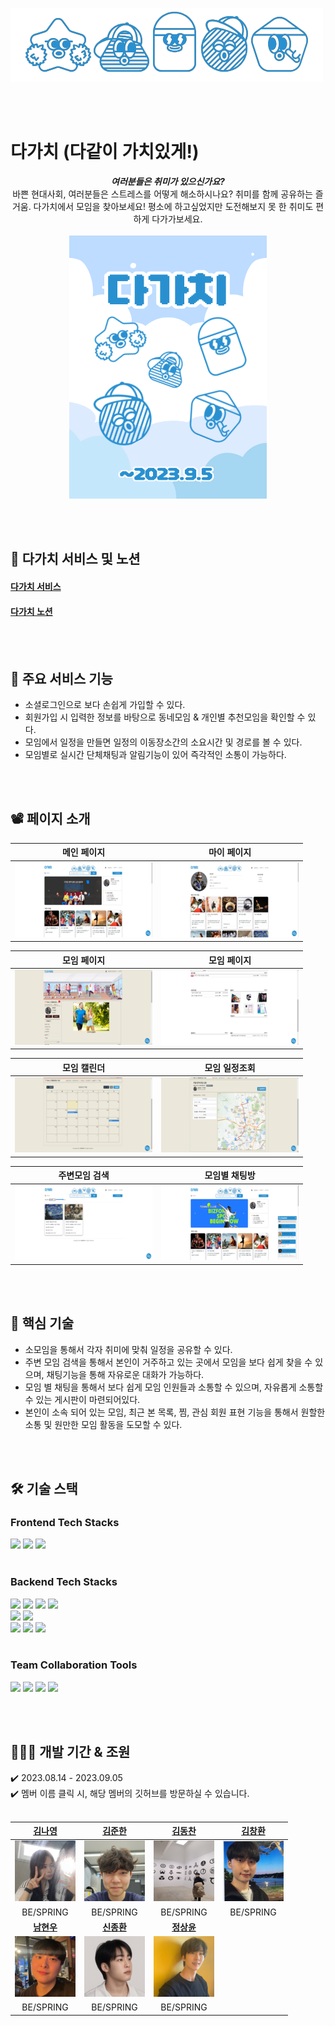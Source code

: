 
![상단이미지](https://github.com/newTypeo/dagachi/blob/master/src/main/webapp/resources/images/004.png?raw=true)

<br /> <br />

# 다가치 (다같이 가치있게!)
<div align=center>

***여러분들은 취미가 있으신가요?***  
바쁜 현대사회, 여러분들은 스트레스를 어떻게 해소하시나요?
취미를 함께 공유하는 즐거움. 다가치에서 모임을 찾아보세요!
평소에 하고싶었지만 도전해보지 못 한 취미도 편하게 다가가보세요.
<br /><br />
![이미지](https://github.com/newTypeo/dagachi/blob/master/src/main/webapp/resources/images/main.png?raw=true)  
</div>

<br /> <br />

## 🔗 다가치 서비스 및 노션
#### [다가치 서비스]()
#### [다가치 노션](https://www.notion.so/6803054d29a34a60aa643c2b2d469c2f?v=6ef3c5f393b5482f88d7fd9819ee90b9&pvs=4)

<br /> <br />

## 📢 주요 서비스 기능
<ul>
  <li> 소셜로그인으로 보다 손쉽게 가입할 수 있다. </li>
  <li> 회원가입 시 입력한 정보를 바탕으로 동네모임 & 개인별 추천모임을 확인할 수 있다. </li>
  <li> 모임에서 일정을 만들면 일정의 이동장소간의 소요시간 및 경로를 볼 수 있다. </li>
  <li> 모임별로 실시간 단체채팅과 알림기능이 있어 즉각적인 소통이 가능하다. </li>
</ul>

<br /> <br />

## 📽 페이지 소개

| 메인 페이지 | 마이 페이지 |
|:------:|:------:|
| ![1](https://github.com/newTypeo/dagachi/blob/master/src/main/webapp/resources/images/%EB%A9%94%EC%9D%B8%ED%8E%98%EC%9D%B4%EC%A7%80.png?raw=true) | ![2](https://github.com/newTypeo/dagachi/blob/master/src/main/webapp/resources/images/%EB%A7%88%EC%9D%B4%ED%8E%98%EC%9D%B4%EC%A7%80.png?raw=true) |

| 모임 페이지 | 모임 페이지 |
|:------:|:------:|
| ![3](https://github.com/newTypeo/dagachi/blob/master/src/main/webapp/resources/images/%EB%AA%A8%EC%9E%84%EC%83%81%EC%84%B8%ED%8E%98%EC%9D%B4%EC%A7%80.png?raw=true) | ![4](https://github.com/newTypeo/dagachi/blob/master/src/main/webapp/resources/images/%EB%AA%A8%EC%9E%84%EC%83%81%EC%84%B8%ED%8E%98%EC%9D%B4%EC%A7%802.png?raw=true) |

| 모임 캘린더 | 모임 일정조회 |
|:------:|:------:|
| ![5](https://github.com/newTypeo/dagachi/blob/master/src/main/webapp/resources/images/%EB%AA%A8%EC%9E%84%EC%BA%98%EB%A6%B0%EB%8D%94.png?raw=true) | ![6](https://github.com/newTypeo/dagachi/blob/master/src/main/webapp/resources/images/%EB%AA%A8%EC%9E%84%EC%9D%BC%EC%A0%95%EB%B3%B4%EA%B8%B0.png?raw=true) |

| 주변모임 검색 | 모임별 채팅방 |
|:------:|:------:|
| ![7](https://github.com/newTypeo/dagachi/blob/master/src/main/webapp/resources/images/%EC%A3%BC%EB%B3%80%EB%AA%A8%EC%9E%84%EA%B2%80%EC%83%89.png?raw=true) | ![8](https://github.com/newTypeo/dagachi/blob/master/src/main/webapp/resources/images/%EB%AA%A8%EC%9E%84%EB%B3%84%EC%B1%84%ED%8C%85%EB%B0%A9.png?raw=true) |

<br /> <br />


## 📌 핵심 기술
- 소모임을 통해서 각자 취미에 맞춰 일정을 공유할 수 있다.
- 주변 모임 검색을 통해서 본인이 거주하고 있는 곳에서 모임을 보다 쉽게 찾을 수 있으며, 채팅기능을 통해 자유로운 대화가 가능하다.
- 모임 별 채팅을 통해서 보다 쉽게 모임 인원들과 소통할 수 있으며, 자유롭게 소통할 수 있는 게시판이 마련되어있다.
- 본인이 소속 되어 있는 모임, 최근 본 목록, 찜, 관심 회원 표현 기능을 통해서 원할한 소통 및 원만한 모임 활동을 도모할 수 있다.

<br /> <br />

## 🛠 기술 스택

### Frontend Tech Stacks
<img src="https://img.shields.io/badge/html5-E34F26?style=for-the-badge&logo=html5&logoColor=white">  <img src="https://img.shields.io/badge/css-1572B6?style=for-the-badge&logo=css3&logoColor=white">  <img src="https://img.shields.io/badge/javascript-F7DF1E?style=for-the-badge&logo=javascript&logoColor=black">
<br /> <br />

### Backend Tech Stacks
<img src="https://img.shields.io/badge/java-007396?style=for-the-badge&logo=java&logoColor=white">  <img src="https://img.shields.io/badge/spring-6DB33F?style=for-the-badge&logo=spring&logoColor=white">  <img src="https://img.shields.io/badge/springboot-6DB33F?style=for-the-badge&logo=springboot&logoColor=white">   <img src="https://img.shields.io/badge/spring security-6DB33F?style=for-the-badge&logo=springsecurity&logoColor=white">
<br />
<img src="https://img.shields.io/badge/websocket-FFCD00?style=for-the-badge&logo=websocket&logoColor=white">   <img src="https://img.shields.io/badge/stomp-006272?style=for-the-badge&logo=stomp&logoColor=white">
<br />
<img src="https://img.shields.io/badge/oracle cloud-FF9900?style=for-the-badge&logo=oraclecloud&logoColor=white">  <img src="https://img.shields.io/badge/sql developer-569A31?style=for-the-badge&logo=sqldeveloper&logoColor=white">  <img src="https://img.shields.io/badge/sql-527FFF?style=for-the-badge&logo=sql&logoColor=white"> 
<br /> <br />
  
### Team Collaboration Tools
<img src="https://img.shields.io/badge/git-F05032?style=for-the-badge&logo=git&logoColor=white">  <img src="https://img.shields.io/badge/github-181717?style=for-the-badge&logo=github&logoColor=white">  <img src="https://img.shields.io/badge/notion-000000?style=for-the-badge&logo=notion&logoColor=white">   <img src="https://img.shields.io/badge/intellij-000000?style=for-the-badge&logo=intellijidea&logoColor=white">
<br />

</div>

<br /><br />

## 🧑🏻‍💻 개발 기간 & 조원
✔️ 2023.08.14 - 2023.09.05
<br />
✔️ 멤버 이름 클릭 시, 해당 멤버의 깃허브를 방문하실 수 있습니다.
<br /> <br />
<div align=center>

|  [김나영](https://github.com)  | [김준한](https://github.com) | [김동찬](https://github.com) | [김창환](https://github.com) |
|:---:|:---:|:---:|:---:|
| ![나영](https://github.com/newTypeo/dagachi/blob/master/src/main/webapp/resources/images/%EA%B9%80%EB%82%98%EC%98%81.png?raw=true) | ![준한](https://github.com/newTypeo/dagachi/blob/master/src/main/webapp/resources/images/%EA%B9%80%EC%A4%80%ED%95%9C.png?raw=true) | ![동찬](https://github.com/newTypeo/dagachi/blob/master/src/main/webapp/resources/images/%EA%B9%80%EB%8F%99%EC%B0%AC%20(1).png?raw=true) | ![창환](https://github.com/newTypeo/dagachi/blob/master/src/main/webapp/resources/images/%EA%B9%80%EC%B0%BD%ED%99%98.png?raw=true) |
| BE/SPRING | BE/SPRING | BE/SPRING | BE/SPRING |
| **[남현우](https://github.com)** | **[신종환](https://github.com)** | **[정상윤](https://github.com)** |  |
| ![남현우](https://github.com/newTypeo/dagachi/blob/master/src/main/webapp/resources/images/%EB%82%A8%ED%98%84%EC%9A%B0.png?raw=true) | ![신종환](https://github.com/newTypeo/dagachi/blob/master/src/main/webapp/resources/images/%EC%8B%A0%EC%A2%85%ED%99%98%ED%8C%80%EC%9E%A5.png?raw=true) | ![정상윤](https://github.com/newTypeo/dagachi/blob/master/src/main/webapp/resources/images/%EC%A0%95%EC%83%81%EC%9C%A4.png?raw=true) |
| BE/SPRING | BE/SPRING | BE/SPRING |  |
</div>
<br /> <br /> <br />
